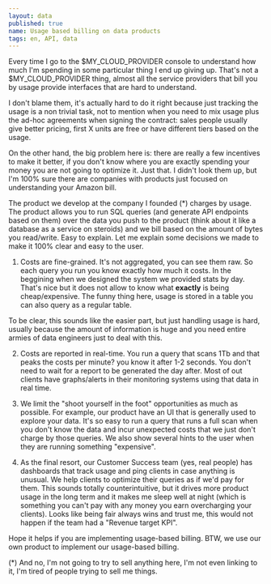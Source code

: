 ```yaml
---
layout: data
published: true
name: Usage based billing on data products
tags: en, API, data
---
```


Every time I go to the $MY_CLOUD_PROVIDER console to understand how much I'm spending in some particular thing I end up giving up. That's not a $MY_CLOUD_PROVIDER thing, almost all the service providers that bill you by usage provide interfaces that are hard to understand.

I don't blame them, it's actually hard to do it right because just tracking the usage is a non trivial task, not to mention when you need to mix usage plus the ad-hoc agreements when signing the contract: sales people usually give better pricing, first X units are free or have different tiers based on the usage.

On the other hand, the big problem here is: there are really a few incentives to make it better, if you don't know where you are exactly spending your money you are not going to optimize it. Just that. I didn't look them up, but I'm 100% sure there are companies with products just focused on understanding your Amazon bill.

The product we develop at the company I founded (*) charges by usage. The product allows you to run SQL queries (and generate API endpoints based on them) over the data you push to the product (think about it like a database as a service on steroids) and we bill based on the amount of bytes you read/write. Easy to explain. Let me explain some decisions we made to make it 100% clear and easy to the user.

1) Costs are fine-grained. It's not aggregated, you can see them raw. So each query you run you know exactly how much it costs. In the beggining when we designed the system we provided stats by day. That's nice but it does not allow to know what **exactly** is being cheap/expensive. The funny thing here, usage is stored in a table you can also query as a regular table. 

To be clear, this sounds like the easier part, but just handling usage is hard, usually because the amount of information is huge and you need entire armies of data engineers just to deal with this.

2) Costs are reported in real-time. You run a query that scans 1Tb and that peaks the costs per minute? you know it after 1-2 seconds. You don't need to wait for a report to be generated the day after. Most of out clients have graphs/alerts in their monitoring systems using that data in real time.

3) We limit the "shoot yourself in the foot" opportunities as much as possible. For example, our product have an UI that is generally used to explore your data. It's so easy to run a query that runs a full scan when you don't know the data and incur unexpected costs that we just don't charge by those queries. We also show several hints to the user when they are running something "expensive". 

4) As the final resort, our Customer Success team (yes, real people) has dashboards that track usage and ping clients in case anything is unusual. We help clients to optimize their queries as if we'd pay for them. This sounds totally counterintuitive, but it drives more product usage in the long term and it makes me sleep well at night (which is something you can't pay with any money you earn overcharging your clients). Looks like being fair always wins and trust me, this would not happen if the team had a "Revenue target KPI". 

Hope it helps if you are implementing usage-based billing. BTW, we use our own product to implement our usage-based billing.

(*) And no, I'm not going to try to sell anything here, I'm not even linking to it, I'm tired of people trying to sell me things.
